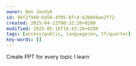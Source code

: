 ```yaml
---
owner: Ben Jendyk
id: 98f2f949-6d58-4f05-8fc4-b2b660ae2f72
created: 2025-04-22T00:32:20+0200
modified: 2025-05-16T18:43:26+0200
tags: [access/public, language/en, tf/quarter]
key-words: []
---
```


Create PPT for every topic I learn